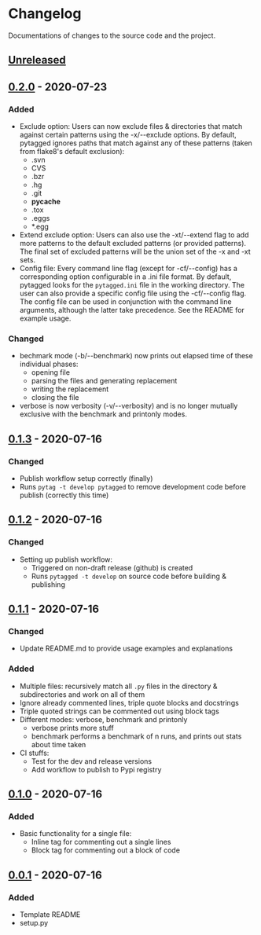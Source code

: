 # Changelog

Documentations of changes to the source code and the project.

## [Unreleased]

## [0.2.0] - 2020-07-23

### Added
- Exclude option: Users can now exclude files & directories that match against certain patterns using the -x/--exclude options. By default, pytagged ignores paths that match against any of these patterns (taken from flake8's default exclusion):
    - .svn
    - CVS
    - .bzr
    - .hg
    - .git
    - __pycache__
    - .tox
    - .eggs
    - *.egg
- Extend exclude option: Users can also use the -xt/--extend flag to add more patterns to the default excluded patterns (or provided patterns). The final set of excluded patterns will be the union set of the -x and -xt sets.
- Config file: Every command line flag (except for -cf/--config) has a corresponding option configurable in a .ini file format. By default, pytagged looks for the `pytagged.ini` file in the working directory. The user can also provide a specific config file using the -cf/--config flag. The config file can be used in conjunction with the command line arguments, although the latter take precedence. See the README for example usage.

### Changed
- bechmark mode (-b/--benchmark) now prints out elapsed time of these individual phases:
    - opening file
    - parsing the files and generating replacement
    - writing the replacement
    - closing the file
- verbose is now verbosity (-v/--verbosity) and is no longer mutually exclusive with the benchmark and printonly modes.

## [0.1.3] - 2020-07-16

### Changed
- Publish workflow setup correctly (finally)
- Runs `pytag -t develop pytagged` to remove development code before publish (correctly this time)


## [0.1.2] - 2020-07-16

### Changed
- Setting up publish workflow:
    - Triggered on non-draft release (github) is created
    - Runs `pytagged -t develop` on source code before building & publishing

## [0.1.1] - 2020-07-16

### Changed
- Update README.md to provide usage examples and explanations

### Added
- Multiple files: recursively match all `.py` files in the directory & subdirectories and work on all of them
- Ignore already commented lines, triple quote blocks and docstrings
- Triple quoted strings can be commented out using block tags
- Different modes: verbose, benchmark and printonly
    - verbose prints more stuff
    - benchmark performs a benchmark of n runs, and prints out stats about time taken
- CI stuffs:
    - Test for the dev and release versions
    - Add workflow to publish to Pypi registry

## [0.1.0] - 2020-07-16

### Added
- Basic functionality for a single file:
    - Inline tag for commenting out a single lines
    - Block tag for commenting out a block of code

## [0.0.1] - 2020-07-16
### Added
- Template README
- setup.py

[unreleased]: https://github.com/ntn9995/pytagged/compare/v0.2.0...HEAD
[0.2.0]: https://github.com/ntn9995/pytagged/compare/v0.1.3...v0.2.0
[0.1.3]: https://github.com/ntn9995/pytagged/compare/v0.1.2...v0.1.3
[0.1.2]: https://github.com/ntn9995/pytagged/compare/v0.1.1...v0.1.2
[0.1.1]: https://github.com/ntn9995/pytagged/compare/v0.1.0...v0.1.1
[0.1.0]: https://github.com/ntn9995/pytagged/compare/v0.0.1...v0.1.0
[0.0.1]: https://github.com/ntn9995/pytagged/releases/tag/v0.0.1